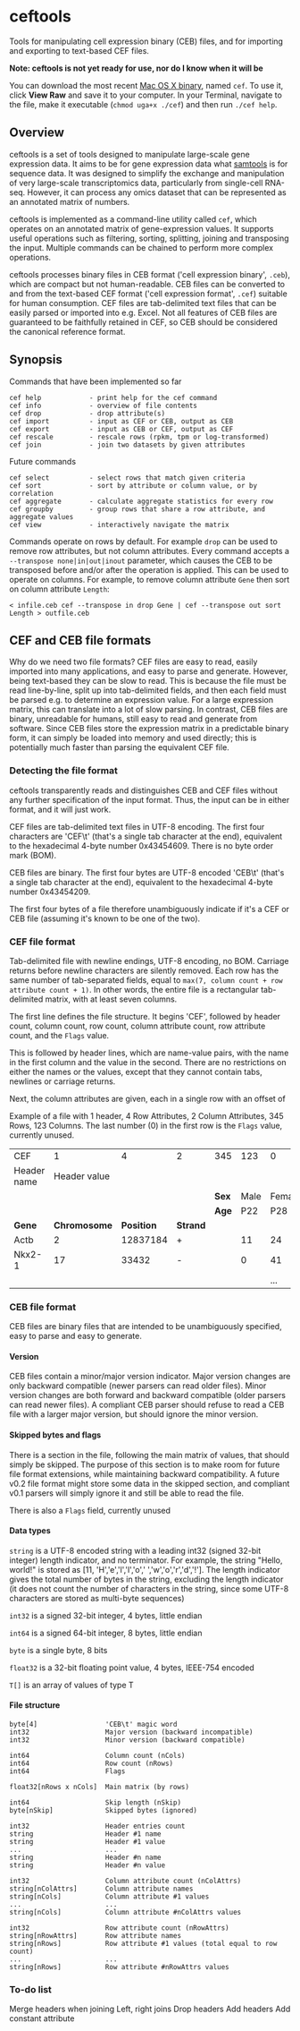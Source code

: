# ceftools

Tools for manipulating cell expression binary (CEB) files, and for importing and exporting to text-based CEF files.

**Note: ceftools is not yet ready for use, nor do I know when it will be**

You can download the most recent [Mac OS X binary](cef/cef), named `cef`. To use it, click **View Raw** and save it to your computer. In your Terminal, navigate to the file, make it executable (`chmod uga+x ./cef`) and then run `./cef help`.

## Overview

ceftools is a set of tools designed to manipulate large-scale gene expression data. It aims to be for gene 
expression data what [samtools](http://samtools.github.io) is for sequence data. It was designed to simplify the exchange
and manipulation of very large-scale transcriptomics data, particularly from single-cell RNA-seq. However, it can process
any omics dataset that can be represented as an annotated matrix of numbers.

ceftools is implemented as a command-line utility called `cef`, which operates on an annotated matrix of gene-expression 
values. It supports useful operations such as filtering, sorting, splitting, joining and transposing the input. Multiple 
commands can be chained to perform more complex operations.

ceftools processes binary files in CEB format ('cell expression binary', `.ceb`), which are compact but not human-readable. CEB files can be
converted to and from the text-based CEF format ('cell expression format', `.cef`) suitable for human consumption. CEF files are tab-delimited 
text files that can be easily parsed or imported into e.g. Excel. Not all features of CEB files are guaranteed to be faithfully retained in CEF, so CEB should be considered the canonical reference format.

## Synopsis

Commands that have been implemented so far 

```
cef help			- print help for the cef command
cef info            - overview of file contents
cef drop 			- drop attribute(s)
cef import			- input as CEF or CEB, output as CEB
cef export			- input as CEB or CEF, output as CEF
cef rescale			- rescale rows (rpkm, tpm or log-transformed)
cef join		  	- join two datasets by given attributes
```

Future commands

```
cef select			- select rows that match given criteria
cef sort			- sort by attribute or column value, or by correlation
cef aggregate		- calculate aggregate statistics for every row
cef groupby			- group rows that share a row attribute, and aggregate values
cef view			- interactively navigate the matrix
```

Commands operate on rows by default. For example `drop` can be used to remove row attributes, but not column attributes. Every command accepts a `--transpose none|in|out|inout` parameter, which causes the CEB to be transposed before and/or after the operation is applied. This can be used to operate on columns. For example, to remove column attribute `Gene` then sort on column attribute `Length`:

```
< infile.ceb cef --transpose in drop Gene | cef --transpose out sort Length > outfile.ceb 
```


## CEF and CEB file formats

Why do we need two file formats? CEF files are easy to read, easily imported into many applications, and easy to parse and generate. However, being text-based they can be slow to read. This is because the file must be read line-by-line, split up into tab-delimited fields, and then each field must be parsed e.g. to determine an expression value. For a large expression matrix, this can translate into a lot of slow parsing. In contrast, CEB files are binary, unreadable for humans, still easy to read and generate from software. Since CEB files store the expression matrix in a predictable binary form, it can simply be loaded into memory and used directly; this is potentially much faster than parsing the equivalent CEF file.


### Detecting the file format

ceftools transparently reads and distinguishes CEB and CEF files without any further specification of the input format. Thus, the input can be in either format, and it will just work.

CEF files are tab-delimited text files in UTF-8 encoding. The first four characters are 'CEF\t' (that's a single tab character at the end), equivalent to the hexadecimal 4-byte number 0x43454609. There is no byte order mark (BOM).

CEB files are binary. The first four bytes are UTF-8 encoded 'CEB\t' (that's a single tab character at the end), equivalent to the hexadecimal 4-byte number 0x43454209.

The first four bytes of a file therefore unambiguously indicate if it's a CEF or CEB file (assuming it's known to be one of the two).


### CEF file format

Tab-delimited file with newline endings, UTF-8 encoding, no BOM. Carriage returns before newline characters are silently removed. Each row has the same number of tab-separated fields, equal to `max(7, column count + row attribute count + 1)`. In other words, the entire file is a rectangular tab-delimited matrix, with at least seven columns. 

The first line defines the file structure. It begins 'CEF', followed by header count, column count, row count, column attribute count, row attribute count, and the `Flags` value. 

This is followed by header lines, which are name-value pairs, with the name in the first column and the value in the second. There are no restrictions on either the names or the values, except that they cannot contain tabs, newlines or carriage returns.

Next, the column attributes are given, each in a single row with an offset of 

Example of a file with 1 header, 4 Row Attributes, 2 Column Attributes, 345 Rows, 123 Columns. The last number (0) in the first row is the `Flags` value, currently unused.

|   |   |   |   |    |    |    |
|---|---|---|---|----|----|----|
|CEF| 1 | 4 | 2 |345 |123 |  0 |
|Header name|Header value| | | | | |
|	|	|	|   |**Sex** |Male|Female|
|	|	|	|   |**Age** |P22|P28|
|**Gene**|**Chromosome**|**Position**|**Strand**|    |    |    |
|Actb|2|12837184|+|    |11 |24 |
|Nkx2-1|17|33432|-|    |0 |41 |
|   |   |   |   |    |    | ...|



### CEB file format

CEB files are binary files that are intended to be unambiguously specified, easy to parse and easy to generate. 

#### Version

CEB files contain a minor/major version indicator. Major version changes are only backward compatible (newer parsers can read older files). Minor version changes are both forward and backward compatible (older parsers can read newer files). A compliant CEB parser should refuse to read a CEB file with a larger major version, but should ignore the minor version. 

#### Skipped bytes and flags

There is a section in the file, following the main matrix of values, that should simply be skipped. The purpose of this section is to make room for future file format extensions, while maintaining backward compatibility. A future v0.2 file format might store some data in the skipped section, and compliant v0.1 parsers will simply ignore it and still be able to read the file. 

There is also a `Flags` field, currently unused

#### Data types

`string` is a UTF-8 encoded string with a leading int32 (signed 32-bit integer) length indicator, and no terminator. For example, the string "Hello, world!" is stored as [11, 'H','e','l','l','o',' ','w','o','r','d','!']. The length indicator gives the total number of bytes in the string, excluding the length indicator (it does not count the number of characters in the string, since some UTF-8 characters are stored as multi-byte sequences)

`int32` is a signed 32-bit integer, 4 bytes, little endian

`int64` is a signed 64-bit integer, 8 bytes, little endian

`byte` is a single byte, 8 bits

`float32` is a 32-bit floating point value, 4 bytes, IEEE-754 encoded

`T[]` is an array of values of type T


#### File structure

	byte[4]					'CEB\t' magic word
	int32					Major version (backward incompatible)
	int32					Minor version (backward compatible)

	int64					Column count (nCols)
	int64					Row count (nRows)
	int64 					Flags

	float32[nRows x nCols]	Main matrix (by rows)

	int64					Skip length (nSkip)
	byte[nSkip]				Skipped bytes (ignored)

	int32					Header entries count
	string					Header #1 name
	string 					Header #1 value
	...						...
	string 					Header #n name
	string 					Header #n value

	int32					Column attribute count (nColAttrs)
	string[nColAttrs]		Column attribute names 
	string[nCols] 			Column attribute #1 values
	...						...
	string[nCols] 			Column attribute #nColAttrs values

	int32					Row attribute count (nRowAttrs)
	string[nRowAttrs]		Row attribute names
	string[nRows] 			Row attribute #1 values (total equal to row count)
	...						...
	string[nRows] 			Row attribute #nRowAttrs values

### To-do list

Merge headers when joining
Left, right joins
Drop headers
Add headers
Add constant attribute
